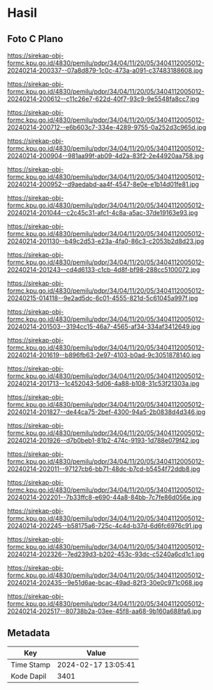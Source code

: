 # Hasil

## Foto C Plano

https://sirekap-obj-formc.kpu.go.id/4830/pemilu/pdpr/34/04/11/20/05/3404112005012-20240214-200337--07a8d879-1c0c-473a-a091-c37483188608.jpg

https://sirekap-obj-formc.kpu.go.id/4830/pemilu/pdpr/34/04/11/20/05/3404112005012-20240214-200612--c11c26e7-622d-40f7-93c9-9e5548fa8cc7.jpg

https://sirekap-obj-formc.kpu.go.id/4830/pemilu/pdpr/34/04/11/20/05/3404112005012-20240214-200712--e6b603c7-334e-4289-9755-0a252d3c965d.jpg

https://sirekap-obj-formc.kpu.go.id/4830/pemilu/pdpr/34/04/11/20/05/3404112005012-20240214-200904--981aa99f-ab09-4d2a-83f2-2e44920aa758.jpg

https://sirekap-obj-formc.kpu.go.id/4830/pemilu/pdpr/34/04/11/20/05/3404112005012-20240214-200952--d9aedabd-aa4f-4547-8e0e-e1b14d01fe81.jpg

https://sirekap-obj-formc.kpu.go.id/4830/pemilu/pdpr/34/04/11/20/05/3404112005012-20240214-201044--c2c45c31-afc1-4c8a-a5ac-37de19163e93.jpg

https://sirekap-obj-formc.kpu.go.id/4830/pemilu/pdpr/34/04/11/20/05/3404112005012-20240214-201130--b49c2d53-e23a-4fa0-86c3-c2053b2d8d23.jpg

https://sirekap-obj-formc.kpu.go.id/4830/pemilu/pdpr/34/04/11/20/05/3404112005012-20240214-201243--cd4d6133-c1cb-4d8f-bf98-288cc5100072.jpg

https://sirekap-obj-formc.kpu.go.id/4830/pemilu/pdpr/34/04/11/20/05/3404112005012-20240215-014118--9e2ad5dc-6c01-4555-821d-5c61045a997f.jpg

https://sirekap-obj-formc.kpu.go.id/4830/pemilu/pdpr/34/04/11/20/05/3404112005012-20240214-201503--3194cc15-46a7-4565-af34-334af3412649.jpg

https://sirekap-obj-formc.kpu.go.id/4830/pemilu/pdpr/34/04/11/20/05/3404112005012-20240214-201619--b896fb63-2e97-4103-b0ad-9c3051878140.jpg

https://sirekap-obj-formc.kpu.go.id/4830/pemilu/pdpr/34/04/11/20/05/3404112005012-20240214-201713--1c452043-5d06-4a88-b108-31c53f21303a.jpg

https://sirekap-obj-formc.kpu.go.id/4830/pemilu/pdpr/34/04/11/20/05/3404112005012-20240214-201827--de44ca75-2bef-4300-94a5-2b0838d4d346.jpg

https://sirekap-obj-formc.kpu.go.id/4830/pemilu/pdpr/34/04/11/20/05/3404112005012-20240214-201926--d7b0beb1-81b2-474c-9193-1d788e079f42.jpg

https://sirekap-obj-formc.kpu.go.id/4830/pemilu/pdpr/34/04/11/20/05/3404112005012-20240214-202011--97127cb6-bb71-48dc-b7cd-b5454f72ddb8.jpg

https://sirekap-obj-formc.kpu.go.id/4830/pemilu/pdpr/34/04/11/20/05/3404112005012-20240214-202201--7b33ffc8-e690-44a8-84bb-7c7fe86d056e.jpg

https://sirekap-obj-formc.kpu.go.id/4830/pemilu/pdpr/34/04/11/20/05/3404112005012-20240214-202245--b58175a6-725c-4c4d-b37d-6d6fc6976c91.jpg

https://sirekap-obj-formc.kpu.go.id/4830/pemilu/pdpr/34/04/11/20/05/3404112005012-20240214-202326--7ed239d3-b202-453c-93dc-c5240a6cd1c1.jpg

https://sirekap-obj-formc.kpu.go.id/4830/pemilu/pdpr/34/04/11/20/05/3404112005012-20240214-202435--9e51d6ae-bcac-49ad-82f3-30e0c971c068.jpg

https://sirekap-obj-formc.kpu.go.id/4830/pemilu/pdpr/34/04/11/20/05/3404112005012-20240214-202517--80738b2a-03ee-45f8-aa68-9b160a688fa6.jpg


## Metadata

| Key        | Value               |
| ---------- | ------------------- |
| Time Stamp | 2024-02-17 13:05:41 |
| Kode Dapil | 3401                |



